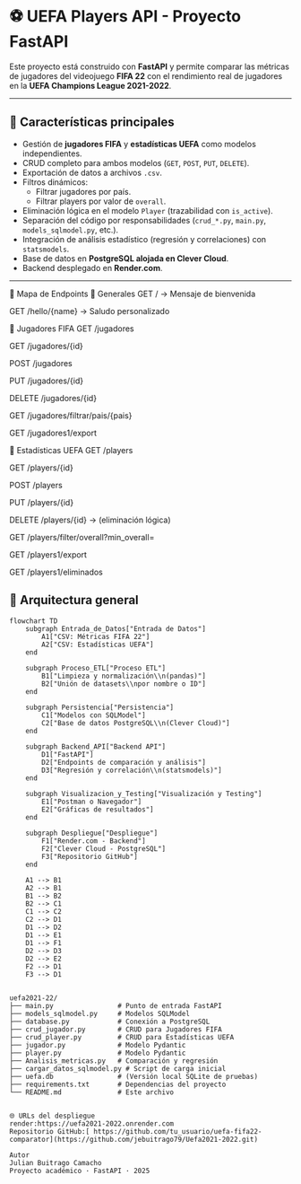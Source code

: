 # ⚽ UEFA Players API - Proyecto FastAPI

Este proyecto está construido con **FastAPI** y permite comparar las métricas de jugadores del videojuego **FIFA 22** con el rendimiento real de jugadores en la **UEFA Champions League 2021-2022**.

---

## 🚀 Características principales

- Gestión de **jugadores FIFA** y **estadísticas UEFA** como modelos independientes.
- CRUD completo para ambos modelos (`GET`, `POST`, `PUT`, `DELETE`).
- Exportación de datos a archivos `.csv`.
- Filtros dinámicos:
  - Filtrar jugadores por país.
  - Filtrar players por valor de `overall`.
- Eliminación lógica en el modelo `Player` (trazabilidad con `is_active`).
- Separación del código por responsabilidades (`crud_*.py`, `main.py`, `models_sqlmodel.py`, etc.).
- Integración de análisis estadístico (regresión y correlaciones) con `statsmodels`.
- Base de datos en **PostgreSQL alojada en Clever Cloud**.
- Backend desplegado en **Render.com**.

---
🧭 Mapa de Endpoints
🔹 Generales
GET / → Mensaje de bienvenida

GET /hello/{name} → Saludo personalizado

🔹 Jugadores FIFA
GET /jugadores

GET /jugadores/{id}

POST /jugadores

PUT /jugadores/{id}

DELETE /jugadores/{id}

GET /jugadores/filtrar/pais/{pais}

GET /jugadores1/export

🔹 Estadísticas UEFA
GET /players

GET /players/{id}

POST /players

PUT /players/{id}

DELETE /players/{id} → (eliminación lógica)

GET /players/filter/overall?min_overall=

GET /players1/export

GET /players1/eliminados


## 🧱 Arquitectura general

```mermaid
flowchart TD
    subgraph Entrada_de_Datos["Entrada de Datos"]
        A1["CSV: Métricas FIFA 22"]
        A2["CSV: Estadísticas UEFA"]
    end

    subgraph Proceso_ETL["Proceso ETL"]
        B1["Limpieza y normalización\\n(pandas)"]
        B2["Unión de datasets\\npor nombre o ID"]
    end

    subgraph Persistencia["Persistencia"]
        C1["Modelos con SQLModel"]
        C2["Base de datos PostgreSQL\\n(Clever Cloud)"]
    end

    subgraph Backend_API["Backend API"]
        D1["FastAPI"]
        D2["Endpoints de comparación y análisis"]
        D3["Regresión y correlación\\n(statsmodels)"]
    end

    subgraph Visualizacion_y_Testing["Visualización y Testing"]
        E1["Postman o Navegador"]
        E2["Gráficas de resultados"]
    end

    subgraph Despliegue["Despliegue"]
        F1["Render.com - Backend"]
        F2["Clever Cloud - PostgreSQL"]
        F3["Repositorio GitHub"]
    end

    A1 --> B1
    A2 --> B1
    B1 --> B2
    B2 --> C1
    C1 --> C2
    C2 --> D1
    D1 --> D2
    D1 --> E1
    D1 --> F1
    D2 --> D3
    D2 --> E2
    F2 --> D1
    F3 --> D1


uefa2021-22/
├── main.py                # Punto de entrada FastAPI
├── models_sqlmodel.py     # Modelos SQLModel
├── database.py            # Conexión a PostgreSQL
├── crud_jugador.py        # CRUD para Jugadores FIFA
├── crud_player.py         # CRUD para Estadísticas UEFA
├── jugador.py             # Modelo Pydantic
├── player.py              # Modelo Pydantic
├── Analisis_metricas.py   # Comparación y regresión
├── cargar_datos_sqlmodel.py # Script de carga inicial
├── uefa.db                # (Versión local SQLite de pruebas)
├── requirements.txt       # Dependencias del proyecto
└── README.md              # Este archivo


🌐 URLs del despliegue
render:https://uefa2021-2022.onrender.com
Repositorio GitHub:[ https://github.com/tu_usuario/uefa-fifa22-comparator](https://github.com/jebuitrago79/Uefa2021-2022.git)

Autor
Julian Buitrago Camacho
Proyecto académico · FastAPI · 2025
